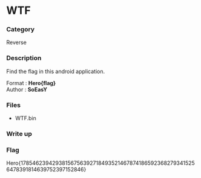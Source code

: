 # WTF

### Category

Reverse

### Description

Find the flag in this android application.

Format : **Hero{flag}**<br>
Author : **SoEasY**

### Files

- WTF.bin

### Write up

### Flag

Hero{178546239429381567563927184935214678741865923682793415256478391814639752397152846}
